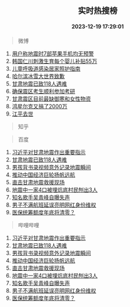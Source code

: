 <div align="center"><h2>实时热搜榜</h2><h4>2023-12-19 17:29:01</h4></div>

> 微博  

1. [用户称地震时7部苹果手机均无预警](https://s.weibo.com/weibo?q=%23%E7%94%A8%E6%88%B7%E7%A7%B0%E5%9C%B0%E9%9C%87%E6%97%B67%E9%83%A8%E8%8B%B9%E6%9E%9C%E6%89%8B%E6%9C%BA%E5%9D%87%E6%97%A0%E9%A2%84%E8%AD%A6%23&t=31&band_rank=1&Refer=top)<br />
2. [韩国仁川刺激生育每个婴儿补贴55万](https://s.weibo.com/weibo?q=%23%E9%9F%A9%E5%9B%BD%E4%BB%81%E5%B7%9D%E5%88%BA%E6%BF%80%E7%94%9F%E8%82%B2%E6%AF%8F%E4%B8%AA%E5%A9%B4%E5%84%BF%E8%A1%A5%E8%B4%B455%E4%B8%87%23&t=31&band_rank=2&Refer=top)<br />
3. [儿童呼吸道感染居家照护指南](https://s.weibo.com/weibo?q=%23%E5%84%BF%E7%AB%A5%E5%91%BC%E5%90%B8%E9%81%93%E6%84%9F%E6%9F%93%E5%B1%85%E5%AE%B6%E7%85%A7%E6%8A%A4%E6%8C%87%E5%8D%97%23&t=31&band_rank=3&Refer=top)<br />
4. [哈尔滨冰雪大世界致歉](https://s.weibo.com/weibo?q=%23%E5%93%88%E5%B0%94%E6%BB%A8%E5%86%B0%E9%9B%AA%E5%A4%A7%E4%B8%96%E7%95%8C%E8%87%B4%E6%AD%89%23&t=31&band_rank=4&Refer=top)<br />
5. [甘肃地震已致118人遇难](https://s.weibo.com/weibo?q=%23%E7%94%98%E8%82%83%E5%9C%B0%E9%9C%87%E5%B7%B2%E8%87%B4118%E4%BA%BA%E9%81%87%E9%9A%BE%23&t=31&band_rank=5&Refer=top)<br />
6. [确保震区考生顺利参加考研](https://s.weibo.com/weibo?q=%23%E7%A1%AE%E4%BF%9D%E9%9C%87%E5%8C%BA%E8%80%83%E7%94%9F%E9%A1%BA%E5%88%A9%E5%8F%82%E5%8A%A0%E8%80%83%E7%A0%94%23&t=31&band_rank=6&Refer=top)<br />
7. [甘肃震区目前最缺御寒和女性物资](https://s.weibo.com/weibo?q=%23%E7%94%98%E8%82%83%E9%9C%87%E5%8C%BA%E7%9B%AE%E5%89%8D%E6%9C%80%E7%BC%BA%E5%BE%A1%E5%AF%92%E5%92%8C%E5%A5%B3%E6%80%A7%E7%89%A9%E8%B5%84%23&t=31&band_rank=7&Refer=top)<br />
8. [鸿星尔克又捐了2000万](https://s.weibo.com/weibo?q=%23%E9%B8%BF%E6%98%9F%E5%B0%94%E5%85%8B%E5%8F%88%E6%8D%90%E4%BA%862000%E4%B8%87%23&t=31&band_rank=8&Refer=top)<br />
9. [江平去世](https://s.weibo.com/weibo?q=%23%E6%B1%9F%E5%B9%B3%E5%8E%BB%E4%B8%96%23&t=31&band_rank=9&Refer=top)<br />

> 知乎  


> 百度  

1. [习近平对甘肃地震作出重要指示](https://www.baidu.com/s?wd=%E4%B9%A0%E8%BF%91%E5%B9%B3%E5%AF%B9%E7%94%98%E8%82%83%E5%9C%B0%E9%9C%87%E4%BD%9C%E5%87%BA%E9%87%8D%E8%A6%81%E6%8C%87%E7%A4%BA&sa=fyb_news&rsv_dl=fyb_news)<br />
2. [甘肃地震已致118人遇难](https://www.baidu.com/s?wd=%E7%94%98%E8%82%83%E5%9C%B0%E9%9C%87%E5%B7%B2%E8%87%B4118%E4%BA%BA%E9%81%87%E9%9A%BE&sa=fyb_news&rsv_dl=fyb_news)<br />
3. [男孩背书录视频意外记录地震瞬间](https://www.baidu.com/s?wd=%E7%94%B7%E5%AD%A9%E8%83%8C%E4%B9%A6%E5%BD%95%E8%A7%86%E9%A2%91%E6%84%8F%E5%A4%96%E8%AE%B0%E5%BD%95%E5%9C%B0%E9%9C%87%E7%9E%AC%E9%97%B4&sa=fyb_news&rsv_dl=fyb_news)<br />
4. [推动中国经济巨轮扬帆远航](https://www.baidu.com/s?wd=%E6%8E%A8%E5%8A%A8%E4%B8%AD%E5%9B%BD%E7%BB%8F%E6%B5%8E%E5%B7%A8%E8%BD%AE%E6%89%AC%E5%B8%86%E8%BF%9C%E8%88%AA&sa=fyb_news&rsv_dl=fyb_news)<br />
5. [直击甘肃地震救援现场](https://www.baidu.com/s?wd=%E7%9B%B4%E5%87%BB%E7%94%98%E8%82%83%E5%9C%B0%E9%9C%87%E6%95%91%E6%8F%B4%E7%8E%B0%E5%9C%BA&sa=fyb_news&rsv_dl=fyb_news)<br />
6. [地震中一家4口被埋炕底村民刨出3人](https://www.baidu.com/s?wd=%E5%9C%B0%E9%9C%87%E4%B8%AD%E4%B8%80%E5%AE%B64%E5%8F%A3%E8%A2%AB%E5%9F%8B%E7%82%95%E5%BA%95%E6%9D%91%E6%B0%91%E5%88%A8%E5%87%BA3%E4%BA%BA&sa=fyb_news&rsv_dl=fyb_news)<br />
7. [知名歌手吴青峰自曝失声](https://www.baidu.com/s?wd=%E7%9F%A5%E5%90%8D%E6%AD%8C%E6%89%8B%E5%90%B4%E9%9D%92%E5%B3%B0%E8%87%AA%E6%9B%9D%E5%A4%B1%E5%A3%B0&sa=fyb_news&rsv_dl=fyb_news)<br />
8. [男子不满航班延误亮明网红身份维权](https://www.baidu.com/s?wd=%E7%94%B7%E5%AD%90%E4%B8%8D%E6%BB%A1%E8%88%AA%E7%8F%AD%E5%BB%B6%E8%AF%AF%E4%BA%AE%E6%98%8E%E7%BD%91%E7%BA%A2%E8%BA%AB%E4%BB%BD%E7%BB%B4%E6%9D%83&sa=fyb_news&rsv_dl=fyb_news)<br />
9. [医保统筹额度年底将清零？](https://www.baidu.com/s?wd=%E5%8C%BB%E4%BF%9D%E7%BB%9F%E7%AD%B9%E9%A2%9D%E5%BA%A6%E5%B9%B4%E5%BA%95%E5%B0%86%E6%B8%85%E9%9B%B6%EF%BC%9F&sa=fyb_news&rsv_dl=fyb_news)<br />

> 哔哩哔哩  

1. [习近平对甘肃地震作出重要指示](https://www.baidu.com/s?wd=%E4%B9%A0%E8%BF%91%E5%B9%B3%E5%AF%B9%E7%94%98%E8%82%83%E5%9C%B0%E9%9C%87%E4%BD%9C%E5%87%BA%E9%87%8D%E8%A6%81%E6%8C%87%E7%A4%BA&sa=fyb_news&rsv_dl=fyb_news)<br />
2. [甘肃地震已致118人遇难](https://www.baidu.com/s?wd=%E7%94%98%E8%82%83%E5%9C%B0%E9%9C%87%E5%B7%B2%E8%87%B4118%E4%BA%BA%E9%81%87%E9%9A%BE&sa=fyb_news&rsv_dl=fyb_news)<br />
3. [男孩背书录视频意外记录地震瞬间](https://www.baidu.com/s?wd=%E7%94%B7%E5%AD%A9%E8%83%8C%E4%B9%A6%E5%BD%95%E8%A7%86%E9%A2%91%E6%84%8F%E5%A4%96%E8%AE%B0%E5%BD%95%E5%9C%B0%E9%9C%87%E7%9E%AC%E9%97%B4&sa=fyb_news&rsv_dl=fyb_news)<br />
4. [推动中国经济巨轮扬帆远航](https://www.baidu.com/s?wd=%E6%8E%A8%E5%8A%A8%E4%B8%AD%E5%9B%BD%E7%BB%8F%E6%B5%8E%E5%B7%A8%E8%BD%AE%E6%89%AC%E5%B8%86%E8%BF%9C%E8%88%AA&sa=fyb_news&rsv_dl=fyb_news)<br />
5. [直击甘肃地震救援现场](https://www.baidu.com/s?wd=%E7%9B%B4%E5%87%BB%E7%94%98%E8%82%83%E5%9C%B0%E9%9C%87%E6%95%91%E6%8F%B4%E7%8E%B0%E5%9C%BA&sa=fyb_news&rsv_dl=fyb_news)<br />
6. [地震中一家4口被埋炕底村民刨出3人](https://www.baidu.com/s?wd=%E5%9C%B0%E9%9C%87%E4%B8%AD%E4%B8%80%E5%AE%B64%E5%8F%A3%E8%A2%AB%E5%9F%8B%E7%82%95%E5%BA%95%E6%9D%91%E6%B0%91%E5%88%A8%E5%87%BA3%E4%BA%BA&sa=fyb_news&rsv_dl=fyb_news)<br />
7. [知名歌手吴青峰自曝失声](https://www.baidu.com/s?wd=%E7%9F%A5%E5%90%8D%E6%AD%8C%E6%89%8B%E5%90%B4%E9%9D%92%E5%B3%B0%E8%87%AA%E6%9B%9D%E5%A4%B1%E5%A3%B0&sa=fyb_news&rsv_dl=fyb_news)<br />
8. [男子不满航班延误亮明网红身份维权](https://www.baidu.com/s?wd=%E7%94%B7%E5%AD%90%E4%B8%8D%E6%BB%A1%E8%88%AA%E7%8F%AD%E5%BB%B6%E8%AF%AF%E4%BA%AE%E6%98%8E%E7%BD%91%E7%BA%A2%E8%BA%AB%E4%BB%BD%E7%BB%B4%E6%9D%83&sa=fyb_news&rsv_dl=fyb_news)<br />
9. [医保统筹额度年底将清零？](https://www.baidu.com/s?wd=%E5%8C%BB%E4%BF%9D%E7%BB%9F%E7%AD%B9%E9%A2%9D%E5%BA%A6%E5%B9%B4%E5%BA%95%E5%B0%86%E6%B8%85%E9%9B%B6%EF%BC%9F&sa=fyb_news&rsv_dl=fyb_news)<br />
